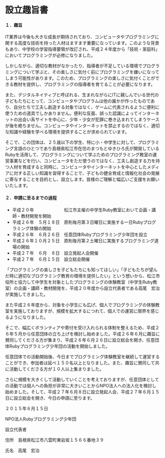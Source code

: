 # 設立趣旨書

#### １．趣旨

IT業界は今後も大きな成長が期待されており、コンピュータやプログラミングに関する高度な技術を持った人材はますます重要になっています。このような背景もあり、中学校の学習指導要領が改訂され、平成２４年度から「技術・家庭科」においてプログラミングが必修になりました。

しかしながら、適切な教材がなかったり、指導者が不足している環境でプログラミングについて学ぶと、その楽しさに気付く前にプログラミングを嫌いになってしまう可能性があります。このため、プログラミングの楽しさに気付くことができる教材を提供し、プログラミングの指導者を育てることが必要になります。

また、デジタルネイティブと呼ばれる、生まれながらにITに親しんでいる世代の子どもたちにとって、コンピュータやプログラムは他の誰かが作ったものであり、自分たちで工夫し創造する対象ではなく、ゲームに代表されるように便利に使うための道具でしかありません。便利な反面、誤った認識によってインターネットの出会い系サイトを中心に、少年・少女が犯罪に巻き込まれてしまうケースが後を絶ちません。コンピュータやインターネットを禁止するのではなく、適切な知識や経験を学べる環境を提供することが求められています。

そこで、この団体は、２５歳以下の学生、特に小・中学生に対して、プログラミング言語のひとつであり島根県松江市在住のまつもとゆきひろ氏が開発しているRubyを活用して、プログラミングについて学ぶためのプログラミング教室の運営事業などを行い、コンピュータをただ使うのではなく、工夫し創造する力を持つ人材を育成すると同時に、コンピュータやインターネットを中心としたメディアに対する正しい知識を習得することで、子どもの健全育成と情報化社会の発展に寄与することを目的とし、設立します。皆様のご理解と幅広いご支援をお願いいたします。

#### ２．申請に至るまでの過程

 * 平成２０年　　　　　　　松江市主催の中学生Ruby教室において企画・講師・教材開発を開始
 * 平成２６年　５月１８日　原則毎月第３日曜日に実施する一日Rubyプログラミング体験の開始
 * 平成２６年　６月２６日　任意団体Rubyプログラミング少年団を設立
 * 平成２６年１０月２５日　原則毎月第２土曜日に実施するプログラミング道場の開始
 * 平成２７年　６月　８日　設立発起人会開催
 * 平成２７年　６月１５日　設立総会開催

「プログラミングの楽しさを子どもたちにも知ってほしい」「子どもたちが望んだ時に適切なプログラミング教育の環境を提供したい」という想いから、松江市役所と協力して中学生を対象としたプログラミングの体験教室（中学生Ruby教室）の企画・講師・教材開発を、平成２０年度から設立代表者である高尾　宏治が実施してきました。

また平成２６年度から、対象を小学生にも広げ、個人でプログラミングの体験教室を実施しておりますが、規模を拡大するにつれて、個人での運営に限界を感じるようになりました。

そこで、幅広くボランティアや寄付を受け入れられる体制を整えるため、平成２６年５月から任意団体の立ち上げを検討し始めました。平成２６年６月に趣旨に賛同してくださる方が集まり、平成２６年６月２６日に設立総会を開き、任意団体Rubyプログラミング少年団の活動を開始しました。

任意団体での活動開始後、今日までプログラミング体験教室を継続して運営することができ、参加者は延べ１５０名以上となりました。また、趣旨に賛同して共に活動してくださる方が１０人以上集まりました。

さらに規模を大きくして活動していくことを考えておりますが、任意団体としての活動では個人への負担が非常に大きいことからNPO法人への法人化を検討し始めました。そして、平成２７年６月８日に設立発起人会、平成２７年６月１５日に設立総会を開き、今日の申請に至ります。

２０１５年６月１５日

NPO法人Rubyプログラミング少年団

設立代表者

住所　島根県松江市八雲町東岩坂１５６６番地３９

氏名　高尾　宏治　
